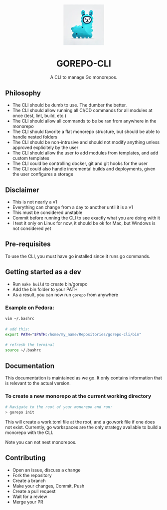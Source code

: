 <p align="center">
    <picture>
        <img style="margin-bottom:0;" width="130" src="./doc/assets/gorepo.png" alt="logo">
    </picture>
    <h1 align="center">GOREPO-CLI</h1>
</p>

<p align="center">
    A CLI to manage Go monorepos.
</p>

## Philosophy

- The CLI should be dumb to use. The dumber the better.
- The CLI should allow running all CI/CD commands for all modules at once (test, lint, build, etc.)
- The CLI should allow all commands to be be ran from anywhere in the monorepo 
- The CLI should favorite a flat monorepo structure, but should be able to handle nested folders
- The CLI should be non-intrusive and should not modify anything unless approved explicitely by the user
- The CLI should allow the user to add modules from templates, and add custom templates
- The CLI could be controlling docker, git and git hooks for the user
- The CLI could also handle incremental builds and deployments, given the user configures a storage

## Disclaimer
- This is not nearly a v1
- Everything can change from a day to another until it is a v1
- This must be considered unstable
- Commit before running the CLI to see exactly what you are doing with it
- I test it only on Linux for now, it should be ok for Mac, but Windows is not considered yet

## Pre-requisites

To use the CLI, you must have go installed since it runs go commands.

## Getting started as a dev

- Run `make build` to create bin/gorepo
- Add the bin folder to your PATH
- As a result, you can now run `gorepo` from anywhere

### Example on Fedora:
```bash
vim ~/.bashrc

# add this:
export PATH="$PATH:/home/my_name/Repositories/gorepo-cli/bin"

# refresh the terminal
source ~/.bashrc
```

## Documentation

This documentation is maintained as we go. It only contains information that 
is relevant to the actual version.

### To create a new monorepo at the current working directory

```bash
# Navigate to the root of your monorepo and run:
> gorepo init
```

This will create a work.toml file at the root, and a go.work file if one does not exist.
Currently, go workspaces are the only strategy available to build a monorepo with the CLI.

Note you can not nest monorepos.

## Contributing

- Open an issue, discuss a change
- Fork the repository
- Create a branch
- Make your changes, Commit, Push
- Create a pull request
- Wait for a review
- Merge your PR